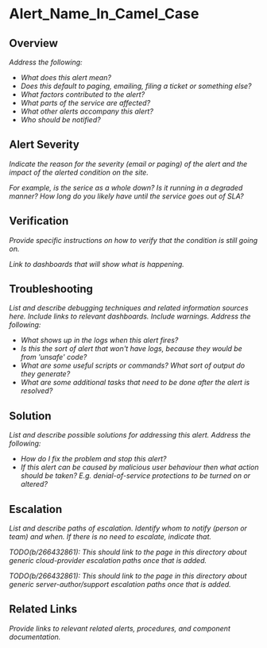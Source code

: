 # Alert_Name_In_Camel_Case

## Overview

_Address the following:_

-   _What does this alert mean?_
-   _Does this default to paging, emailing, filing a ticket or something else?_
-   _What factors contributed to the alert?_
-   _What parts of the service are affected?_
-   _What other alerts accompany this alert?_
-   _Who should be notified?_

## Alert Severity

_Indicate the reason for the severity (email or paging) of the alert and the impact of the alerted
condition on the site._

_For example, is the serice as a whole down? Is it running in a degraded manner? How long do you
likely have until the service goes out of SLA?_

## Verification

_Provide specific instructions on how to verify that the condition is still going on._

_Link to dashboards that will show what is happening._

## Troubleshooting

_List and describe debugging techniques and related information sources here. Include links to
relevant dashboards. Include warnings. Address the following:_

-   _What shows up in the logs when this alert fires?_
-   _Is this the sort of alert that won't have logs, because they would be from 'unsafe' code?_
-   _What are some useful scripts or commands? What sort of output do they generate?_
-   _What are some additional tasks that need to be done after the alert is resolved?_

## Solution

_List and describe possible solutions for addressing this alert. Address the following:_

-   _How do I fix the problem and stop this alert?_
-   _If this alert can be caused by malicious user behaviour then what action should be taken? E.g.
    denial-of-service protections to be turned on or altered?_

## Escalation

_List and describe paths of escalation. Identify whom to notify (person or team) and when. If there
is no need to escalate, indicate that._

_TODO(b/266432861): This should link to the page in this directory about generic cloud-provider
escalation paths once that is added._

_TODO(b/266432861): This should link to the page in this directory about generic
server-author/support escalation paths once that is added._

## Related Links

_Provide links to relevant related alerts, procedures, and component documentation._
